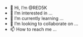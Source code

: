 - 👋 Hi, I’m @RED5K
- 👀 I’m interested in ...
- 🌱 I’m currently learning ...
- 💞️ I’m looking to collaborate on ...
- 📫 How to reach me ...

<!---
RED5K/RED5K is a ✨ special ✨ repository because its `README.md` (this file) appears on your GitHub profile.
You can click the Preview link to take a look at your changes.
--->
